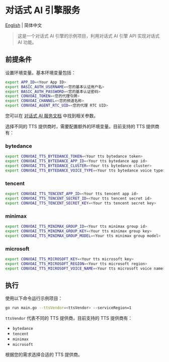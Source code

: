 # 对话式 AI 引擎服务

[English](./README.md) | 简体中文

> 这是一个对话式 AI 引擎的示例项目，利用对话式 AI 引擎 API 实现对话式 AI 功能。

## 前提条件

设置环境变量。基本环境变量包括：

```bash
export APP_ID=<Your App ID>
export BASIC_AUTH_USERNAME=<您的基本认证用户名>
export BASIC_AUTH_PASSWORD=<您的基本认证密码>
export CONVOAI_TOKEN=<您的代理令牌>
export CONVOAI_CHANNEL=<您的频道名称>
export CONVOAI_AGENT_RTC_UID=<您的代理 RTC UID>
```

您可以在 [对话式 AI 服务文档](../../services/convoai/README_ZH.md) 中找到相关参数。

选择不同的 TTS 提供商时，需要配置额外的环境变量。目前支持的 TTS 提供商有：

### bytedance

```bash
export CONVOAI_TTS_BYTEDANCE_TOKEN=<Your tts bytedance token>
export CONVOAI_TTS_BYTEDANCE_APP_ID=<Your tts bytedance app id>
export CONVOAI_TTS_BYTEDANCE_CLUSTER=<Your tts bytedance cluster>
export CONVOAI_TTS_BYTEDANCE_VOICE_TYPE=<Your tts bytedance voice type>
```

### tencent

```bash
export CONVOAI_TTS_TENCENT_APP_ID=<Your tts tencent app id>
export CONVOAI_TTS_TENCENT_SECRET_ID=<Your tts tencent secret id>
export CONVOAI_TTS_TENCENT_SECRET_KEY=<Your tts tencent secret key>
```

### minimax

```bash
export CONVOAI_TTS_MINIMAX_GROUP_ID=<Your tts minimax group id>
export CONVOAI_TTS_MINIMAX_GROUP_KEY=<Your tts minimax group key>
export CONVOAI_TTS_MINIMAX_GROUP_MODEL=<Your tts minimax group model>
```

### microsoft

```bash
export CONVOAI_TTS_MICROSOFT_KEY=<Your tts microsoft key>
export CONVOAI_TTS_MICROSOFT_REGION=<Your tts microsoft region>
export CONVOAI_TTS_MICROSOFT_VOICE_NAME=<Your tts microsoft voice name>
```

## 执行

使用以下命令运行示例项目：

```bash
go run main.go --ttsVendor=<ttsVendor> --serviceRegion=1
```

`ttsVendor` 代表不同的 TTS 提供商，目前支持的 TTS 提供商有：

-   `bytedance`
-   `tencent`
-   `minimax`
-   `microsoft`

根据您的需求选择合适的 TTS 提供商。

